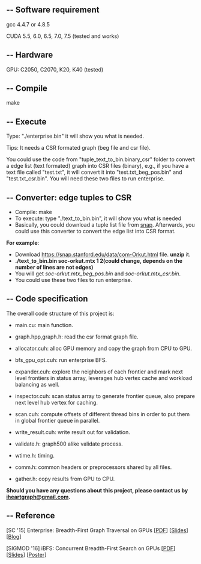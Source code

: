 --
Software requirement
-----
gcc 4.4.7 or 4.8.5

CUDA 5.5, 6.0, 6.5, 7.0, 7.5 (tested and works)

--
Hardware
------
GPU: C2050, C2070, K20, K40 (tested)

--
Compile
-----

make

--
Execute
------
Type: "./enterprise.bin" it will show you what is needed.

Tips: It needs a CSR formated graph (beg file and csr file).

You could use the code from "tuple_text_to_bin.binary_csr" folder to convert a edge list (text formated) graph into CSR files (binary), e.g., if you have a text file called "test.txt", it will convert it into "test.txt_beg_pos.bin" and "test.txt_csr.bin". You will need these two files to run enterprise.

--
Converter: edge tuples to CSR
----
- Compile: make
- To execute: type "./text_to_bin.bin", it will show you what is needed
- Basically, you could download a tuple list file from [snap](https://snap.stanford.edu/data/). Afterwards, you could use this converter to convert the edge list into CSR format.

**For example**:

- Download https://snap.stanford.edu/data/com-Orkut.html file. **unzip** it.
- **./text_to_bin.bin soc-orkut.mtx 1 2(could change, depends on the number of lines are not edges)**
- You will get *soc-orkut.mtx_beg_pos.bin* and *soc-orkut.mtx_csr.bin*.
- You could use these two files to run enterprise.

--
Code specification
---------
The overall code structure of this project is:

- main.cu: main function.

- graph.hpp,graph.h: read the csr format graph file.

- allocator.cuh: alloc GPU memory and copy the graph from CPU to GPU.

- bfs_gpu_opt.cuh: run enterprise BFS.

 - expander.cuh: explore the neighbors of each frontier and mark next level frontiers in status array, leverages hub vertex cache and workload balancing as well.

 - inspector.cuh: scan status array to generate frontier queue, also prepare next level hub vertex for caching.

 - scan.cuh: compute offsets of different thread bins in order to put them in global frontier queue in parallel.

- write_result.cuh: write result out for validation.

- validate.h: graph500 alike validate process.

- wtime.h: timing.

- comm.h: common headers or preprocessors shared by all files.

- gather.h: copy results from GPU to CPU.


**Should you have any questions about this project, please contact us by iheartgraph@gmail.com.**

--
Reference
-------
[SC '15] Enterprise: Breadth-First Graph Traversal on GPUs [[PDF](http://hang-liu.com/publication/enterprise_sc15.pdf)] [[Slides](http://hang-liu.com/publication/enterprise_slides.pdf)] [[Blog](http://hang-liu.com/enterprise_blog.html)]

[SIGMOD '16] iBFS: Concurrent Breadth-First Search on GPUs [[PDF](http://hang-liu.com/publication/ibfs.pdf)] [[Slides](http://hang-liu.com/publication/ibfs_slides.pdf)] [[Poster](http://hang-liu.com/publication/ibfs_poster.pdf)]
